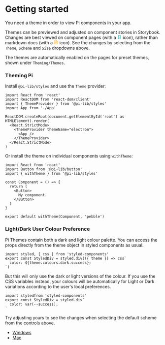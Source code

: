 # Getting started

You need a theme in order to view Pi components in your app.

Themes can be previewed and adjusted on component stories in Storybook. Changes are best viewed on component pages (with a <svg version="1.1" id="Icons" xmlns="http://www.w3.org/2000/svg" viewBox="0 0 32 32" width="14px" height="14px"><path d="M21.3,28.3L16,23l-5.3,5.3C10.1,28.9,9,28.5,9,27.6V5c0-0.6,0.4-1,1-1h12c0.6,0,1,0.4,1,1v22.6 C23,28.5,21.9,28.9,21.3,28.3z" fill="none" stroke="#30b2b0" stroke-width="3" stroke-linecap="round" stroke-linejoin="round"/></svg> icon), rather than markdown docs (with a <svg width="14px" height="14px" viewBox="0 0 1024 1024" xmlns="http://www.w3.org/2000/svg"><path fill="orange" d="M832 384H576V128H192v768h640V384zm-26.496-64L640 154.496V320h165.504zM160 64h480l256 256v608a32 32 0 0 1-32 32H160a32 32 0 0 1-32-32V96a32 32 0 0 1 32-32zm160 448h384v64H320v-64zm0-192h160v64H320v-64zm0 384h384v64H320v-64z"/></svg> icon). See the changes by selecting from the `Theme`, `Scheme` and `Size` dropdowns above.

The themes are automatically enabled on the pages for preset themes, shown under `Theming/Themes`.

### Theming Pi

Install `@pi-lib/styles` and use the `Theme` provider:

```
import React from 'react'
import ReactDOM from 'react-dom/client'
import { ThemeProvider } from '@pi-lib/styles'
import App from './App'

ReactDOM.createRoot(document.getElementById('root') as HTMLElement).render(
  <React.StrictMode>
    <ThemeProvider themeName="electron">
      <App />
    </ThemeProvider>
  </React.StrictMode>
)
```

Or install the theme on individual components using `withTheme`:

```
import React from 'react'
import Button from '@pi-lib/button'
import { withTheme } from '@pi-lib/styles'

const Component = () => {
  return (
    <Button>
      My component.
    </Button>
  )
}

export default withTheme(Component, 'pebble')
```

### Light/Dark User Colour Preference

Pi Themes contain both a dark and light colour palette. You can access the props directly from the theme object in styled components as usual.

```
import styled, { css } from 'styled-components'
export const StyledDiv = styled.div(({ theme }) => css`
  color: ${theme.colours.dark.success};
`)
```

But this will only use the dark or light versions of the colour. If you use the CSS variables instead, your colours will be automatically for Light or Dark variations according to the user's local preferences.

```
import styledfrom 'styled-components'
export const StyledDiv = styled.div`
  color: var(--success);
`
```

Try adjusting yours to see the changes when selecting the default scheme from the controls above.

- <a href="https://learn.microsoft.com/en-us/windows-hardware/customize/desktop/set-dark-mode" target="_blank">Windows</a>
- <a href="https://support.apple.com/en-us/HT208976" target="_blank">Mac</a>
